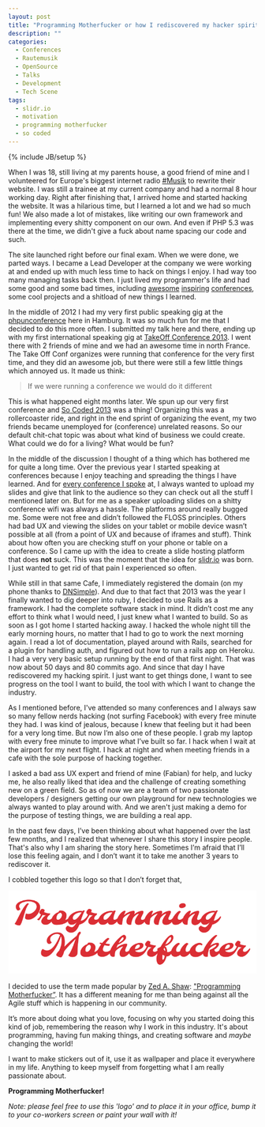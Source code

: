 ```yaml
---
layout: post
title: "Programming Motherfucker or how I rediscovered my hacker spirit"
description: ""
categories:
  - Conferences
  - Rautemusik
  - OpenSource
  - Talks
  - Development
  - Tech Scene
tags:
  - slidr.io
  - motivation
  - programming motherfucker
  - so coded
---
```

{% include JB/setup %}

When I was 18, still living at my parents house, a good friend of mine and I volunteered for Europe's biggest internet radio [#Musik](http://www.rautemusik.fm/) to rewrite their website. I was still a trainee at my current company and had a normal 8 hour working day. Right after finishing that, I arrived home and started hacking the website. It was a hilarious time, but I learned a lot and we had so much fun! We also made a lot of mistakes, like writing our own framework and implementing every shitty component on our own. And even if PHP 5.3 was there at the time, we didn't give a fuck about name spacing our code and such.

The site launched right before our final exam. When we were done, we parted ways. I became a Lead Developer at the company we were working at and ended up with much less time to hack on things I enjoy. I had way too many managing tasks back then. I just lived my programmer's life and had some good and some bad times, including [awesome](http://jsconf.eu/) [inspiring](http://2012.funconf.com/) [conferences](http://www.developer-conference.eu/), some cool projects and a shitload of new things I learned.

In the middle of 2012 I had my very first public speaking gig at the [phpunconference](http://www.php-unconference.de/) here in Hamburg. It was so much fun for me that I decided to do this more often. I submitted my talk here and there, ending up with my first international speaking gig at [TakeOff Conference 2013](http://takeoffconf.com/2013). I went there with 2 friends of mine and we had an awesome time in north France. The Take Off Conf organizes were running that conference for the very first time, and they did an awesome job, but there were still a few little things which annoyed us. It made us think:

> If we were running a conference we would do it different

This is what happened eight months later. We spun up our very first conference and [So Coded 2013](http://socoded.com/) was a thing! Organizing this was a rollercoaster ride, and right in the end sprint of organizing the event, my two friends became unemployed for (conference) unrelated reasons. So our default chit-chat topic was about what kind of business we could create. What could we do for a living? What would be fun?

In the middle of the discussion I thought of a thing which has bothered me for quite a long time. Over the previous year I started speaking at conferences because I enjoy teaching and spreading the things I have learned. And for [every conference I spoke](/speaking.html) at, I always wanted to upload my slides and give that link to the audience so they can check out all the stuff I mentioned later on. But for me as a speaker uploading slides on a shitty conference wifi was always a hassle. The platforms around really bugged me. Some were not free and didn’t followed the FLOSS principles. Others had bad UX and viewing the slides on your tablet or mobile device wasn’t possible at all (from a point of UX and because of iframes and stuff). Think about how often you are checking stuff on your phone or table on a conference. So I came up with the idea to create a slide hosting platform that does **not** suck. This was the moment that the idea for [slidr.io](http://slidr.io/) was born. I just wanted to get rid of that pain I experienced so often.

While still in that same Cafe, I immediately registered the domain (on my phone thanks to [DNSimple](https://dnsimple.com/)). And due to that fact that 2013 was the year I finally wanted to dig deeper into ruby, I decided to use Rails as a framework. I had the complete software stack in mind. It didn’t cost me any effort to think what I would need, I just knew what I wanted to build. So as soon as I got home I started hacking away. I hacked the whole night till the early morning hours, no matter that I had to go to work the next morning again. I read a lot of documentation, played around with Rails, searched for a plugin for handling auth, and figured out how to run a rails app on Heroku. I had a very very basic setup running by the end of that first night. That was now about 50 days and 80 commits ago. And since that day I have rediscovered my hacking spirit. I just want to get things done, I want to see progress on the tool I want to build, the tool with which I want to change the industry.

As I mentioned before, I've attended so many conferences and I always saw so many fellow nerds hacking (not surfing Facebook) with every free minute they had. I was kind of jealous, because I knew that feeling but it had been for a very long time. But now I’m also one of these people. I grab my laptop with every free minute to improve what I’ve built so far. I hack when I wait at the airport for my next flight. I hack at night and when meeting friends in a cafe with the sole purpose of hacking together.

I asked a bad ass UX expert and friend of mine (Fabian) for help, and lucky me, he also really liked that idea and the challenge of creating something new on a green field. So as of now we are a team of two passionate developers / designers getting our own playground for new technologies we always wanted to play around with. And we aren't just making a demo for the purpose of testing things, we are building a real app.

In the past few days, I’ve been thinking about what happened over the last few months, and I realized that whenever I share this story I inspire people. That's also why I am sharing the story here. Sometimes I’m afraid that I’ll lose this feeling again, and I don’t want it to take me another 3 years to rediscover it. 

I cobbled together this logo so that I don’t forget that,

![Programming Motherfucker](/assets/uploads/2013/logo_small.png)

I decided to use the term made popular by [Zed A. Shaw](http://zedshaw.com/): ["Programming Motherfucker”](http://programming-motherfucker.com/). It has a different meaning for me than being against all the Agile stuff which is happening in our community.

It’s more about doing what you love, focusing on why you started doing this kind of job, remembering the reason why I work in this industry. It's about programming, having fun making things, and creating software and *maybe* changing the world!

I want to make stickers out of it, use it as wallpaper and place it everywhere in my life. Anything to keep myself from forgetting what I am really passionate about.

**Programming Motherfucker!**

*Note: please feel free to use this 'logo' and to place it in your office, bump it to your co-workers screen or paint your wall with it!*